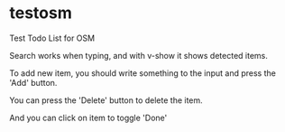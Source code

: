 # testosm
 Test Todo List for OSM

Search works when typing, and with v-show it shows detected items.

To add new item, you should write something to the input and press the 'Add' button.

You can press the 'Delete' button to delete the item.

And you can click on item to toggle 'Done'
